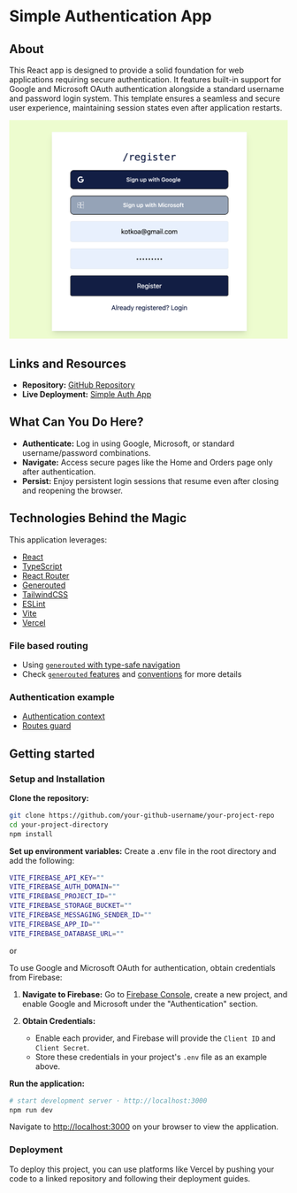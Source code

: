 # Simple Authentication App

## About

This React app is designed to provide a solid foundation for web applications requiring secure authentication. It features built-in support for Google and Microsoft OAuth authentication alongside a standard username and password login system. This template ensures a seamless and secure user experience, maintaining session states even after application restarts.

![Simple Auth App - preview](https://github.com/Kotkoa/simple-auth-app/blob/main/assets/Screenshot%202024-04-28%20at%2019.07.11.png)

## Links and Resources

- **Repository:** [GitHub Repository](https://github.com/Kotkoa/simple-auth-app)
- **Live Deployment:** [Simple Auth App](https://simple-auth-app-black.vercel.app/login)

## What Can You Do Here?

- **Authenticate:** Log in using Google, Microsoft, or standard username/password combinations.
- **Navigate:** Access secure pages like the Home and Orders page only after authentication.
- **Persist:** Enjoy persistent login sessions that resume even after closing and reopening the browser.

## Technologies Behind the Magic

This application leverages:

- [React](https://reactjs.org)
- [TypeScript](https://www.typescriptlang.org)
- [React Router](https://reactrouter.com)
- [Generouted](https://github.com/oedotme/generouted)
- [TailwindCSS](https://tailwindcss.com)
- [ESLint](https://eslint.org)
- [Vite](https://vitejs.dev)
- [Vercel](http://vercel.com)

### File based routing

- Using [`generouted` with type-safe navigation](https://github.com/oedotme/generouted)
- Check [`generouted` features](https://github.com/oedotme/generouted#features) and [conventions](https://github.com/oedotme/generouted#conventions) for more details

### Authentication example

- [Authentication context](./src/context/auth.tsx)
- [Routes guard](./src/config/redirects.tsx)

## Getting started

### Setup and Installation

**Clone the repository:**

```bash
git clone https://github.com/your-github-username/your-project-repo
cd your-project-directory
npm install
```

**Set up environment variables:**
Create a .env file in the root directory and add the following:

```bash
VITE_FIREBASE_API_KEY=""
VITE_FIREBASE_AUTH_DOMAIN=""
VITE_FIREBASE_PROJECT_ID=""
VITE_FIREBASE_STORAGE_BUCKET=""
VITE_FIREBASE_MESSAGING_SENDER_ID=""
VITE_FIREBASE_APP_ID=""
VITE_FIREBASE_DATABASE_URL=""
```

or

To use Google and Microsoft OAuth for authentication, obtain credentials from Firebase:

1. **Navigate to Firebase:**
   Go to [Firebase Console](https://firebase.google.com/), create a new project, and enable Google and Microsoft under the "Authentication" section.

2. **Obtain Credentials:**

   - Enable each provider, and Firebase will provide the `Client ID` and `Client Secret`.
   - Store these credentials in your project's `.env` file as an example above.

**Run the application:**

```bash
# start development server · http://localhost:3000
npm run dev
```

Navigate to <http://localhost:3000> on your browser to view the application.

### Deployment

To deploy this project, you can use platforms like Vercel by pushing your code to a linked repository and following their deployment guides.
